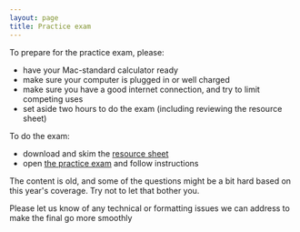 ```yaml
---
layout: page
title: Practice exam
---
```


To prepare for the practice exam, please:

* have your Mac-standard calculator ready
* make sure your computer is plugged in or well charged
* make sure you have a good internet connection, and try to limit competing uses
* set aside two hours to do the exam (including reviewing the resource sheet)

To do the exam:

* download and skim the [resource sheet](materials/practice.test.pdf)
* open [the practice exam](https://avenue.cllmcmaster.ca/d2l/lms/quizzing/user/quiz_summary.d2l?qi=115368&ou=315235) and follow instructions

The content is old, and some of the questions might be a bit hard based on this year's coverage. Try not to let that bother you.

Please let us know of any technical or formatting issues we can address to make the final go more smoothly
